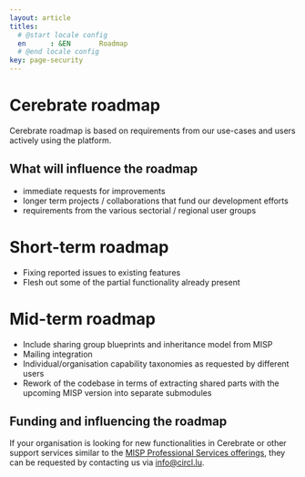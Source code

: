 ```yaml
---
layout: article
titles:
  # @start locale config
  en      : &EN       Roadmap
  # @end locale config
key: page-security
---
```


# Cerebrate roadmap 

Cerebrate roadmap is based on requirements from our use-cases and users actively using the platform.

## What will influence the roadmap

- immediate requests for improvements
- longer term projects / collaborations that fund our development efforts
- requirements from the various sectorial / regional user groups

# Short-term roadmap

- Fixing reported issues to existing features
- Flesh out some of the partial functionality already present

# Mid-term roadmap

- Include sharing group blueprints and inheritance model from MISP
- Mailing integration
- Individual/organisation capability taxonomies as requested by different users
- Rework of the codebase in terms of extracting shared parts with the upcoming MISP version into separate submodules

## Funding and influencing the roadmap

If your organisation is looking for new functionalities in Cerebrate or other support services similar to the [MISP Professional Services offerings](https://www.misp-project.org/professional-services/), they can be requested by contacting us via [info@circl.lu](mailto:info@circl.lu). 
